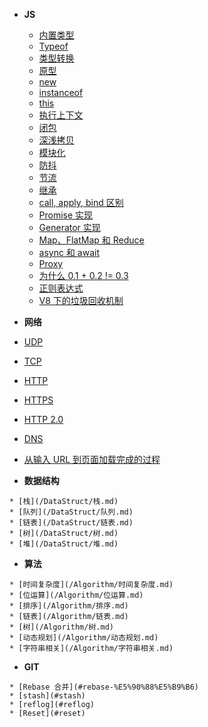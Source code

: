  * **JS**
   * [内置类型](/JS/内置类型.md)
   * [Typeof](/JS/typeof.md)
   * [类型转换](/JS/类型转换.md)
   * [原型](/JS/原形.md)
   * [new](/JS/new.md)
   * [instanceof](/JS/instanceof.md)
   * [this](/JS/this.md)
   * [执行上下文](/JS/执行上下文.md)
   * [闭包](/JS/闭包.md)
   * [深浅拷贝](/JS/深浅拷贝.md)
   * [模块化](/JS/模块化.md)
   * [防抖](/JS/防抖.md)
   * [节流](/JS/节流.md)
   * [继承](/JS/继承.md)
   * [call, apply, bind 区别](/JS/callapply.md)
   * [Promise 实现](/JS/promise实现.md)
   * [Generator 实现](/JS/generator实现.md)
   * [Map、FlatMap 和 Reduce](/JS/mapflatmap.md)
   * [async 和 await](/JS/async和await.md)
   * [Proxy](/JS/proxy.md)
   * [为什么 0.1 + 0.2 != 0.3](/JS/为什么.md)
   * [正则表达式](/JS/正则表达式.md)
   * [V8 下的垃圾回收机制](/JS/垃圾回收.md)

 *    **网络**
   * [UDP](/Network/UDP.md)
   * [TCP](/Network/TCP.md)
   * [HTTP](/Network/HTTP.md)
   * [HTTPS](/Network/HTTPS.md)
   * [HTTP 2.0](/Network/HTTP2.0.md)
   * [DNS](/Network/DNS.md)
   * [从输入 URL 到页面加载完成的过程](/Network/从输入URL到页面加载完成.md)


  *    **数据结构**

    * [栈](/DataStruct/栈.md)
    * [队列](/DataStruct/队列.md)
    * [链表](/DataStruct/链表.md)
    * [树](/DataStruct/树.md)
    * [堆](/DataStruct/堆.md)

 *    **算法**

    * [时间复杂度](/Algorithm/时间复杂度.md)
    * [位运算](/Algorithm/位运算.md)
    * [排序](/Algorithm/排序.md)
    * [链表](/Algorithm/链表.md)
    * [树](/Algorithm/树.md)
    * [动态规划](/Algorithm/动态规划.md)
    * [字符串相关](/Algorithm/字符串相关.md)

 *    **GIT**

    * [Rebase 合并](#rebase-%E5%90%88%E5%B9%B6)
    * [stash](#stash)
    * [reflog](#reflog)
    * [Reset](#reset)